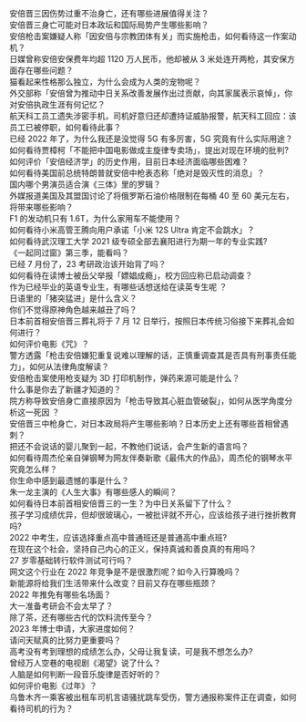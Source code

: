 安倍晋三因伤势过重不治身亡，还有哪些进展值得关注？  
安倍晋三身亡可能对日本政坛和国际局势产生哪些影响？  
安倍枪击案嫌疑人称「因安倍与宗教团体有关」而实施枪击，如何看待这一作案动机？  
日媒曾称安倍安保费年均超 1120 万人民币，他却被从 3 米处连开两枪，其安保方面存在哪些问题？  
猫看起来性格那么独立，为什么会成为人类的宠物呢？  
外交部称「安倍曾为推动中日关系改善发展作出过贡献，向其家属表示哀悼」，你对安倍执政生涯有何记忆？  
航天科工员工遗失涉密手机，司机好意归还却遭持证威胁报警，航天科工回应：该员工已被停职，如何看待此事？  
已经 2022 年了，为什么我还是没觉得 5G 有多厉害，5G 究竟有什么实际用途？  
如何看待贾樟柯「不能把中国电影做成主旋律专卖场」，提出对现在环境的批判?  
如何评价「安倍经济学」的历史作用，目前日本经济面临哪些困难？  
如何看待美国前总统特朗普就安倍中枪表态称「绝对是毁灭性的消息」？  
国内哪个男演员适合演《三体》里的罗辑？  
外媒报道美国及其盟国讨论了将俄罗斯石油价格限制在每桶 40 至 60 美元左右，将带来哪些影响？  
F1 的发动机只有 1.6T，为什么家用车不能使用？  
如何看待小米高管王腾向用户承诺「小米 12S Ultra 肯定不会跳水」？  
如何看待武汉理工大学 2021 级专硕全部去襄阳进行为期一年的专业实践?  
《一起同过窗》第三季，能看吗？  
已经 7 月份了，23 考研政治该开始背了吗？  
如何看待在读博士被岳父举报「嫖娼成瘾」，校方回应称已启动调查？  
作为已经毕业的英语专业生，有哪些话想送给在读英专生呢 ？  
日语里的「猪突猛进」是什么含义？  
你们不觉得原神角色越来越丑了吗？  
日本前首相安倍晋三葬礼将于 7 月 12 日举行，按照日本传统习俗接下来葬礼会如何进行？  
如何评价电影《咒》？  
警方透露「枪击安倍嫌犯重复说难以理解的话，正慎重调查其是否具有刑事责任能力」，如何从法律角度解读？  
安倍枪击案使用枪支疑为 3D 打印机制作，弹药来源可能是什么？  
什么事是你去了新疆才知道的？  
院方称导致安倍身亡直接原因为「枪击导致其心脏血管破裂」，如何从医学角度分析这一死因 ？  
安倍晋三中枪身亡，对日本政局将产生哪些影响？日本历史上还有哪些首相曾遇刺？  
把还不会说话的婴儿聚到一起，不教他们说话，会产生新的语言吗？  
如何看待周杰伦亲自弹钢琴为网友伴奏新歌《最伟大的作品》，周杰伦的钢琴水平究竟怎么样？  
你生命中感到最遗憾的事是什么？  
朱一龙主演的《人生大事》有哪些感人的瞬间？  
如何看待日本前首相安倍晋三的一生？为中日关系留下了什么？  
孩子学习成绩优异，但却很玻璃心，一被批评就不开心，应该给孩子进行挫折教育吗?  
2022 中考生，应该选择重点高中普通班还是普通高中重点班?  
在现在这个社会，坚持自己内心的正义，保持真诚和善良真的有用吗？  
27 岁零基础转行软件测试可行吗？  
网文这个行业在 2022 年竞争是不是很激烈呢？如今入行算晚吗？  
新能源将给我们生活带来什么改变？目前又存在哪些瓶颈？  
2022 年推免有哪些名场面？  
大一准备考研会不会太早了？  
除了茶，还有哪些古代的饮料流传至今？  
2023 年博士申请，大家进度如何？  
请问天赋真的比努力更重要吗？  
高考没有考到理想的成绩怎么办，父母让我复读，可是我不想怎么办?  
曾经万人空巷的电视剧《渴望》说了什么？  
人脑是如何判断一段音乐旋律是否好听的？  
如何评价电影《过年》？  
乌鲁木齐一乘客被出租车司机言语骚扰跳车受伤，警方通报称案件正在调查，如何看待司机的行为？  
